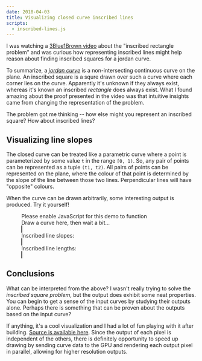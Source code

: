 ```yaml
---
date: 2018-04-03
title: Visualizing closed curve inscribed lines
scripts:
  - inscribed-lines.js
---
```


I was watching a [3Blue1Brown video](https://www.youtube.com/watch?v=AmgkSdhK4K8) about the "inscribed rectangle problem" and was curious how representing inscribed lines might help reason about finding inscribed squares for a jordan curve.

To summarize, a [_jordan curve_](https://en.wikipedia.org/wiki/Jordan_curve_theorem) is a non-intersecting continuous curve on the plane. An inscribed square is a squre drawn over such a curve where each corner lies on the curve. Apparently it's unknown if they always exist, whereas it's known an inscribed _rectangle_ does always exist. What I found amazing about the proof presented in the video was that intuitive insights came from changing the representation of the problem.

The problem got me thinking -- how else might you represent an inscribed square? How about inscribed lines?

## Visualizing line slopes
The closed curve can be treated like a parametric curve where a point is parameterized by some value `t` in the range `[0, 1)`. So, any pair of points can be represented as a tuple `(t1, t2)`. All pairs of points can be represented on the plane, where the colour of that point is determined by the slope of the line between those two lines. Perpendicular lines will have "opposite" colours.

When the curve can be drawn arbitrarily, some interesting output is produced. Try it yourself!

<figure class="canvas-section">
  <noscript>Please enable JavaScript for this demo to function</noscript>
  <section>
    <figcaption>Draw a curve here, then wait a bit...</figcaption>
    <canvas style="border:1px solid black" id="drawing-canvas" width="256" height="256"></canvas>
  </section>

  <section>
    <figcaption>Inscribed line slopes:</figcaption>
    <canvas style="border:1px solid black" id="angle-canvas" width="256" height="256"></canvas>
  </section>

  <section>
    <figcaption>Inscribed line lengths:</figcaption>
    <canvas style="border:1px solid black" id="length-canvas" width="256" height="256"></canvas>
  </section>
</figure>

## Conclusions
What can be interpreted from the above? I wasn't really trying to solve the _inscribed square problem_, but the output does exhibit some neat properties. You can begin to get a sense of the input curves by studying their outputs alone. Perhaps there is something that can be proven about the outputs based on the input curve?

If anything, it's a cool visualization and I had a lot of fun playing with it after building. [Source is available here](inscribed-lines.js). Since the output of each pixel is independent of the others, there is definitely opportunity to speed up drawing by sending curve data to the GPU and rendering each output pixel in parallel, allowing for higher resolution outputs.
